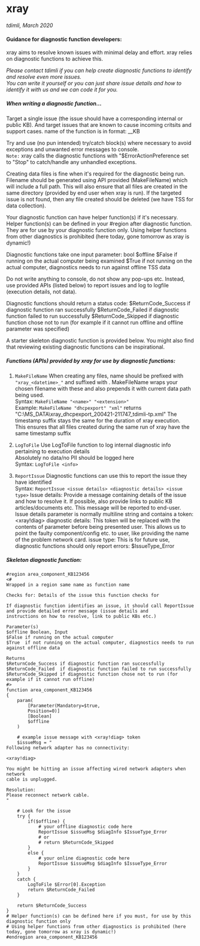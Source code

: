 # xray 
*tdimli, March 2020*

#### Guidance for diagnostic function developers:
 
xray aims to resolve known issues with minimal delay and effort.
xray relies on diagnostic functions to achieve this. 

*Please contact tdimli if you can help create diagnostic functions to identify and resolve even more issues.  
You can write it yourself or you can just share issue details and how to identify it with us and we can code it for you.*

##### When writing a diagnostic function...

Target a single issue (the issue should have a corresponding internal or public KB). And target issues that are known to cause incoming critsits and support cases.
name of the function is in format: <tech area>_<component>_KB<issue id>

Try and use (no pun intended) try/catch block(s) where necessary to avoid exceptions and unwanted error messages to console.  
`Note:` xray calls the diagnostic functions with "$ErrorActionPreference set to "Stop" to catch/handle any unhandled exceptions.

Creating data files is fine when it's required for the diagnostic being run.
Filename should be generated using API provided (MakeFileName) which will include a full path. 
This will also ensure that all files are created in the same directory (provided by end user when xray is run).
If the targeted issue is not found, then any file created should be deleted (we have TSS for data collection).

Your diagnostic function can have helper function(s) if it's necessary. 
Helper function(s) can be defined in your #region after diagnostic function. They are for use by your diagnostic function only. 
Using helper functions from other diagnostics is prohibited (here today, gone tomorrow as xray is dynamic!)

Diagnostic functions take one input parameter: bool $offline 
$False if running on the actual computer being examined
$True  if not running on the actual computer, diagnostics needs to run against offline TSS data 

Do not write anything to console, do not show any pop-ups etc. Instead, use provided APIs (listed below) to report issues and log to logfile (execution details, not data).

Diagnostic functions should return a status code:
$ReturnCode_Success if diagnostic function ran successfully
$ReturnCode_Failed  if diagnostic function failed to run successfully
$ReturnCode_Skipped if diagnostic function chose not to run (for example if it cannot run offline and offline parameter was specified)

A starter skeleton diagnostic function is provided below. 
You might also find that reviewing existing diagnostic functions can be inspirational.

##### Functions (APIs) provided by xray for use by diagnostic functions:

1. `MakeFileName`
When creating any files, name should be prefixed with `"xray_<datetime>_"` and suffixed with <hostname>.
MakeFileName wraps your chosen filename with these and also prepends it with current data path being used.  
Syntax: `MakeFileName "<name>" "<extension>"`  
Example: `MakeFileName "dhcpexport" "xml"` returns "C:\MS_DATA\xray_dhcpexport_200421-211747_tdimli-tp.xml"
The timestamp suffix stays the same for the duration of xray execution.  
This ensures that all files created during the same run of xray have the same timestamp suffix

2. `LogToFile`
Use LogToFile function to log internal diagnostic info pertaining to execution details  
Absolutely no data/no PII should be logged here  
Syntax: `LogToFile <info>`  

3. `ReportIssue`
Diagnostic functions can use this to report the issue they  have identified  
Syntax: `ReportIssue <issue details> <diagnostic details> <issue type>`
Issue details: Provide a message containing details of the issue and how to resolve it. If possible, also provide links to public KB articles/documents etc. This message will be reported to end-user.
Issue details parameter is normally multiline string and contains a token: <xray!diag>
diagnostic details: This token will be replaced with the contents of <diagnostic details> parameter before being presented user. This allows us to point the faulty component/config etc. to user, like providing the name of the problem network card.
issue type: This is for future use, diagnostic functions should only report errors: $IssueType_Error

##### Skeleton diagnostic function:
```
#region area_component_KB123456
<#
Wrapped in a region same name as function name
 
Checks for: Details of the issue this function checks for 

If diagnostic function identifies an issue, it should call ReportIssue and provide detailed error message (issue details and
instructions on how to resolve, link to public KBs etc.)
 
Parameter(s)
$offline Boolean, Input
$False if running on the actual computer
$True  if not running on the actual computer, diagnostics needs to run against offline data 

Returns 
$ReturnCode_Success if diagnostic function ran successfully
$ReturnCode_Failed  if diagnostic function failed to run successfully
$ReturnCode_Skipped if diagnostic function chose not to run (for example if it cannot run offline)
#>
function area_component_KB123456
{
    param(
        [Parameter(Mandatory=$true,
        Position=0)]
        [Boolean]
        $offline
    )
    
    # example issue message with <xray!diag> token
    $issueMsg = "
Following network adapter has no connectivity:

<xray!diag>

You might be hitting an issue affecting wired network adapters when network
cable is unplugged.

Resolution:
Please reconnect network cable.
"

    # Look for the issue
    try {
        if($offline) {
            # your offline diagnostic code here
            ReportIssue $issueMsg $diagInfo $IssueType_Error
            # or 
            # return $ReturnCode_Skipped
        }
        else {
            # your online diagnostic code here
            ReportIssue $issueMsg $diagInfo $IssueType_Error
        }
    }
    catch {
        LogToFile $Error[0].Exception
        return $ReturnCode_Failed
    }

    return $ReturnCode_Success
}
# Helper function(s) can be defined here if you must, for use by this diagnostic function only
# Using helper functions from other diagnostics is prohibited (here today, gone tomorrow as xray is dynamic!)
#endregion area_component_KB123456
```
